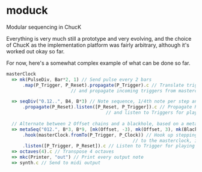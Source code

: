 # moduck
Modular sequencing in ChucK

Everything is very much still a prototype and very evolving, and the choice of ChucK as the implementation platform was fairly arbitrary, although it's worked out okay so far.

For now, here's a somewhat complex example of what can be done so far.
```javascript
masterClock
  => mk(PulseDiv, Bar*2, 1) // Send pulse every 2 bars
      .map(P_Trigger, P_Reset).propagate(P_Trigger).c // Translate trigger pulse to Reset,
                        // and propagate incoming triggers from masterclock down the chain

  => seqDiv("0.12..", B4, B*3) // Note sequence, 1/4th note per step and 3 beats in total length 
      .propagate(P_Reset).listen([P_Reset, P_Trigger]).c // Propagate Reset pulses down the chain,
                                     // and listen to Triggers for playing notes and Reset pulses.
  
  // Alternate between 2 Offset chains and a blackhole, based on a meta-sequencer.
  => metaSeq("012.", B*3, B*9, [mk(Offset, -3), mk(Offset, 3), mk(Blackhole)])          
      .hook(masterClock.fromTo(P_Trigger, P_Clock)) // Hook up stepping of the meta-sequencer
                                               // to the masterclock, ignoring generated output
      .listen([P_Trigger, P_Reset]).c // Listen to Trigger for playing notes, and Reset pulses
  => octaves(4).c // Transpose 4 octaves
  => mkc(Printer, "out") // Print every output note
  => synth.c // Send to midi output

```
